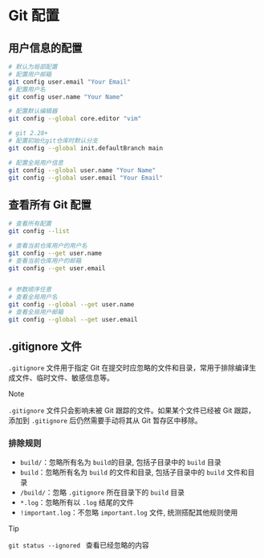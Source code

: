# Git 配置

## 用户信息的配置

```bash
# 默认为局部配置
# 配置用户邮箱
git config user.email "Your Email"
# 配置用户名
git config user.name "Your Name"

# 配置默认编辑器
git config --global core.editor "vim"

# git 2.28+
# 配置初始化git仓库时默认分支
git config --global init.defaultBranch main

# 配置全局用户信息
git config --global user.name "Your Name"
git config --global user.email "Your Email"

```

## 查看所有 Git 配置

```bash
# 查看所有配置
git config --list

# 查看当前仓库用户的用户名
git config --get user.name
# 查看当前仓库用户的邮箱
git config --get user.email


# 参数顺序任意
# 查看全局用户名
git config --global --get user.name
# 查看全局用户邮箱
git config --global --get user.email
```

## .gitignore 文件

`.gitignore` 文件用于指定 Git 在提交时应忽略的文件和目录，常用于排除编译生成文件、临时文件、敏感信息等。

> [!NOTE]
> `.gitignore` 文件只会影响未被 Git 跟踪的文件。如果某个文件已经被 Git 跟踪，添加到 `.gitignore` 后仍然需要手动将其从 Git 暂存区中移除。


### 排除规则

-   `build/`：忽略所有名为 `build`的目录, 包括子目录中的 `build` 目录
-   `build`：忽略所有名为 `build` 的文件和目录, 包括子目录中的 `build` 文件和目录
-   `/build/`：忽略 `.gitignore` 所在目录下的 `build` 目录
-   `*.log`：忽略所有以 `.log` 结尾的文件
-   `!important.log`：不忽略 `important.log` 文件, 统测搭配其他规则使用

> [!TIP]
>  `git status --ignored ` 查看已经忽略的内容